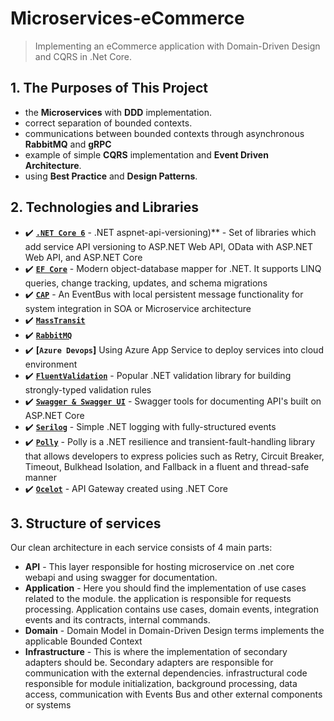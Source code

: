 # Microservices-eCommerce
> Implementing an eCommerce application with Domain-Driven Design and CQRS in .Net Core.

## 1. The Purposes of This Project
- the **Microservices** with **DDD** implementation.
- correct separation of bounded contexts.
- communications between bounded contexts through asynchronous **RabbitMQ** and **gRPC**
- example of simple **CQRS** implementation and **Event Driven Architecture**.
- using **Best Practice** and **Design Patterns**.

## 2. Technologies and Libraries
- ✔️ **[`.NET Core 6`](https://dotnet.microsoft.com/download)** - .NET aspnet-api-versioning)** - Set of libraries which add service API versioning to ASP.NET Web API, OData with ASP.NET Web API, and ASP.NET Core
- ✔️ **[`EF Core`](https://github.com/dotnet/efcore)** - Modern object-database mapper for .NET. It supports LINQ queries, change tracking, updates, and schema migrations
- ✔️ **[`CAP`](https://github.com/dotnetcore/CAP)** - An EventBus with local persistent message functionality for system integration in SOA or Microservice architecture
- ✔️ **[`MassTransit`](https://masstransit.io/)** 
- ✔️ **[`RabbitMQ`](https://masstransit.io/)** 
- ✔️ **[`Azure Devops`]** Using Azure App Service to deploy services into cloud environment
- ✔️ **[`FluentValidation`](https://github.com/FluentValidation/FluentValidation)** - Popular .NET validation library for building strongly-typed validation rules
- ✔️ **[`Swagger & Swagger UI`](https://github.com/domaindrivendev/Swashbuckle.AspNetCore)** - Swagger tools for documenting API's built on ASP.NET Core
- ✔️ **[`Serilog`](https://github.com/serilog/serilog)** - Simple .NET logging with fully-structured events
- ✔️ **[`Polly`](https://github.com/App-vNext/Polly)** - Polly is a .NET resilience and transient-fault-handling library that allows developers to express policies such as Retry, Circuit Breaker, Timeout, Bulkhead Isolation, and Fallback in a fluent and thread-safe manner
- ✔️ **[`Ocelot`](https://github.com/ThreeMammals/Ocelot)** - API Gateway created using .NET Core

## 3. Structure of services
Our clean architecture in each service consists of 4 main parts:
- **API** - This layer responsible for hosting microservice on .net core webapi and using swagger for documentation.
- **Application** - Here you should find the implementation of use cases related to the module. the application is responsible for requests processing. Application contains use cases, domain events, integration events and its contracts, internal commands.
- **Domain** - Domain Model in Domain-Driven Design terms implements the applicable Bounded Context
- **Infrastructure** - This is where the implementation of secondary adapters should be. Secondary adapters are responsible for communication with the external dependencies.
infrastructural code responsible for module initialization, background processing, data access, communication with Events Bus and other external components or systems
